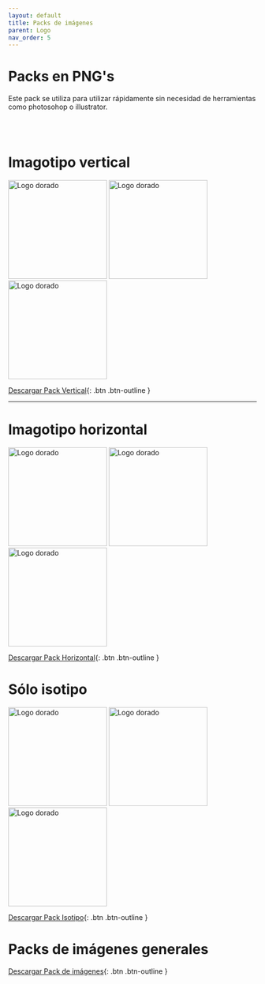 ```yaml
---
layout: default
title: Packs de imágenes
parent: Logo
nav_order: 5
---
```


# Packs en PNG's
Este pack se utiliza para utilizar rápidamente sin necesidad de herramientas como photosohop o illustrator.

<br /><br />

# Imagotipo vertical

<img src="../../../assets/images/referencia_blanco.png" width="200" alt="Logo dorado"/>
<img src="../../../assets/images/referencia_negro.png" width="200" alt="Logo dorado"/>
<img src="../../../assets/images/referencia_dorado.png" width="200" alt="Logo dorado"/>

[Descargar Pack Vertical](https://drive.google.com/uc?export=download&id=15XwNZVJkIJmwI4BHUNajao6Vx_3hpGc3){: .btn .btn-outline }

---
# Imagotipo horizontal


<img src="../../../assets/images/referencia_horizontal_blanco.png" width="200" alt="Logo dorado"/>
<img src="../../../assets/images/referencia_horizontal_negro.png" width="200" alt="Logo dorado"/>
<img src="../../../assets/images/referencia_horizontal_dorado.png" width="200" alt="Logo dorado"/>

[Descargar Pack Horizontal](https://drive.google.com/uc?export=download&id=1v4HRy1NG9BRRqizJkn7ZNmdVM0MZPpWK){: .btn .btn-outline }


# Sólo isotipo

<img src="../../../assets/images/referencia_isotipo_blanco.png" width="200" alt="Logo dorado"/>
<img src="../../../assets/images/referencia_isotipo_negro.png" width="200" alt="Logo dorado"/>
<img src="../../../assets/images/referencia_isotipo_dorado.png" width="200" alt="Logo dorado"/>

[Descargar Pack Isotipo](https://drive.google.com/uc?export=download&id=1DMAIqavppZGuscKJeyCi4xEcKjFp2YvU){: .btn .btn-outline }


# Packs de imágenes generales

[Descargar Pack de imágenes](https://drive.google.com/uc?export=download&id=1mTonB75oNffbnHdnpOAFQ9O_nFQk4i_4){: .btn .btn-outline }